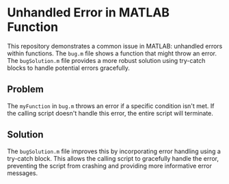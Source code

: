 # Unhandled Error in MATLAB Function

This repository demonstrates a common issue in MATLAB: unhandled errors within functions. The `bug.m` file shows a function that might throw an error. The `bugSolution.m` file provides a more robust solution using try-catch blocks to handle potential errors gracefully.

## Problem

The `myFunction` in `bug.m` throws an error if a specific condition isn't met.  If the calling script doesn't handle this error, the entire script will terminate.

## Solution

The `bugSolution.m` file improves this by incorporating error handling using a try-catch block. This allows the calling script to gracefully handle the error, preventing the script from crashing and providing more informative error messages.